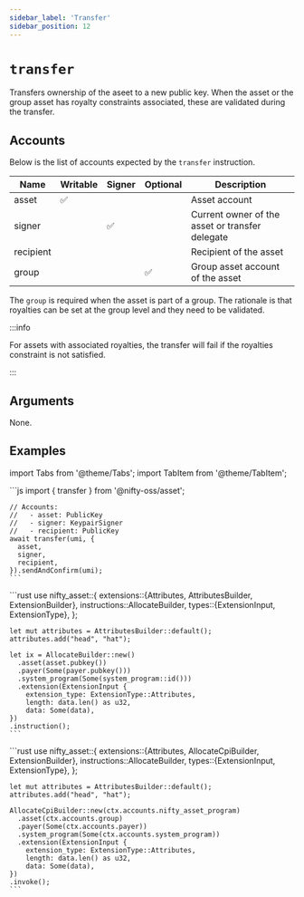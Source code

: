 ```yaml
---
sidebar_label: 'Transfer'
sidebar_position: 12
---
```


# `transfer`

Transfers ownership of the aseet to a new public key. When the asset or the group asset has royalty constraints associated, these are validated during the transfer.

## Accounts

Below is the list of accounts expected by the `transfer` instruction.

| Name             | Writable | Signer | Optional | Description |
|------------------|----------|--------|----------|-------------|
| asset            | ✅       |        |          | Asset account |
| signer           |          | ✅     |          | Current owner of the asset or transfer delegate |
| recipient        |          |        |          | Recipient of the asset |
| group            |          |        | ✅        | Group asset account of the asset  |

The `group` is required when the asset is part of a group. The rationale is that royalties can be set at the group level and they need to be validated.

:::info

For assets with associated royalties, the transfer will fail if the royalties constraint is not satisfied.

:::

## Arguments

None.

## Examples

import Tabs from '@theme/Tabs';
import TabItem from '@theme/TabItem';

<Tabs>
  <TabItem value="javascript" label="JavaScript" default>
    ```js
    import { transfer } from '@nifty-oss/asset';

    // Accounts:
    //   - asset: PublicKey
    //   - signer: KeypairSigner
    //   - recipient: PublicKey
    await transfer(umi, {
      asset,
      signer,
      recipient,
    }).sendAndConfirm(umi);
    ```
  </TabItem>
  <TabItem value="orange" label="Rust">
    ```rust
    use nifty_asset::{
      extensions::{Attributes, AttributesBuilder, ExtensionBuilder},
      instructions::AllocateBuilder,
      types::{ExtensionInput, ExtensionType},
    };

    let mut attributes = AttributesBuilder::default();
    attributes.add("head", "hat");

    let ix = AllocateBuilder::new()
      .asset(asset.pubkey())
      .payer(Some(payer.pubkey()))
      .system_program(Some(system_program::id()))
      .extension(ExtensionInput {
        extension_type: ExtensionType::Attributes,
        length: data.len() as u32,
        data: Some(data),
    })
    .instruction();
    ```
  </TabItem>
  <TabItem value="banana" label="Rust (on-chain)">
    ```rust
    use nifty_asset::{
      extensions::{Attributes, AllocateCpiBuilder, ExtensionBuilder},
      instructions::AllocateBuilder,
      types::{ExtensionInput, ExtensionType},
    };

    let mut attributes = AttributesBuilder::default();
    attributes.add("head", "hat");

    AllocateCpiBuilder::new(ctx.accounts.nifty_asset_program)
      .asset(ctx.accounts.group)
      .payer(Some(ctx.accounts.payer))
      .system_program(Some(ctx.accounts.system_program))
      .extension(ExtensionInput {
        extension_type: ExtensionType::Attributes,
        length: data.len() as u32,
        data: Some(data),
    })
    .invoke();
    ```
  </TabItem>
</Tabs>
